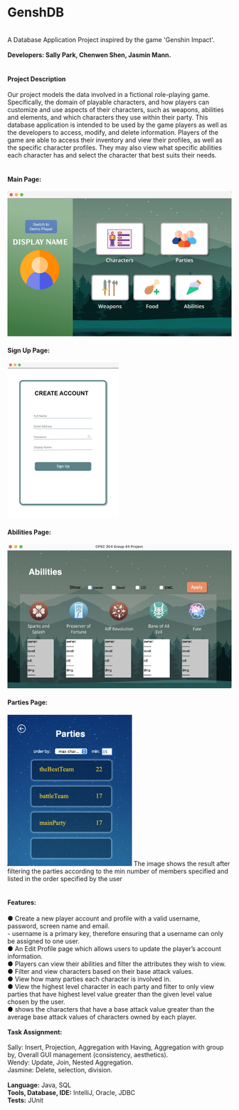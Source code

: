 # GenshDB   
  <br/>
A Database Application Project inspired by the game 'Genshin Impact'.  <br/>
  <br/>
<b>Developers: Sally Park, Chenwen Shen, Jasmin Mann.</b>  <br/>
  <br/>
  
#### Project Description
Our project models the data involved in a fictional role-playing game. Specifically, the
domain of playable characters, and how players can customize and use aspects of their
characters, such as weapons, abilities and elements, and which characters they use within their
party. This database application is intended to be used by the game players as well as the
developers to access, modify, and delete information. Players of the game are able to access
their inventory and view their profiles, as well as the specific character profiles. They may also
view what specific abilities each character has and select the character that best suits their
needs.<br/>
<br/>

#### Main Page:
<img width="600" alt="completed_tasks_page" src="demo/main_page.png">

#### Sign Up Page:
<img width="250" alt="completed_tasks_page" src="demo/sign_up.png">

#### Abilities Page:
<img width="580" alt="completed_tasks_page" src="demo/projection/abilities.png">

#### Parties Page:
<img width="280" alt="completed_tasks_page" src="demo/aggregation with having/filtered_parties.png">
The image shows the result after filtering the parties according to the min number of members specified and listed in the order specified by the user
<br/>
<br/>

#### Features:
● Create a new player account and profile with a valid username, password, screen name and email. <br/>
      - username is a primary key, therefore ensuring that a username can only be assigned to one user. <br/>
● An Edit Profile page which allows users to update the player’s account information. <br/>
● Players can view their abilities and filter the attributes they wish to view. <br/>
● Filter and view characters based on their base attack values. <br/>
● View how many parties each character is involved in. <br/>
● View the highest level character in each party and filter to only view parties that have highest level value greater than the given level
value chosen by the user. <br/>
● shows the characters that have a base attack value greater than the average base attack values of characters owned by each player. <br/>
<br/>
<b>Task Assignment:</b>  <br/>
  <br/>
Sally: Insert, Projection, Aggregation with Having, Aggregation with group by, Overall GUI management (consistency, aesthetics). <br/>
Wendy: Update, Join, Nested Aggregation. <br/>
Jasmine: Delete, selection, division. <br/>
<br/>
<b>Language:</b> Java, SQL <br/>
<b>Tools, Database, IDE:</b> IntelliJ, Oracle, JDBC <br/>
<b>Tests:</b> JUnit <br/>
